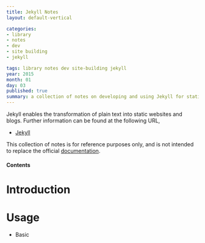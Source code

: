 ```yaml
---
title: Jekyll Notes
layout: default-vertical

categories:
- library
- notes
- dev
- site building
- jekyll

tags: library notes dev site-building jekyll
year: 2015
month: 01
day: 03
published: true
summary: a collection of notes on developing and using Jekyll for static site publication
---
```


Jekyll enables the transformation of plain text into static websites and blogs. Further information can be found at the following URL,

* [Jekyll](http://jekyllrb.com)

This collection of notes is for reference purposes only, and is not intended to replace the official [documentation](http://jekyllrb.com/docs/home/).

#### Contents
# Introduction
# Usage
  * Basic
